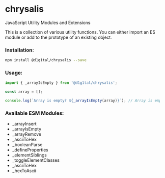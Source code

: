 # chrysalis
JavaScript Utility Modules and Extensions

This is a collection of various utility functions.
You can either import an ES module or add to the prototype of an existing object.

### Installation:
```bash
npm install @d1g1tal/chrysalis --save
```

### Usage:
```javascript
import { _arrayIsEmpty } from '@d1g1tal/chrysalis';

const array = [];

console.log(`Array is empty? ${_arrayIsEmpty(array)}`); // Array is empty? true
```

### Available ESM Modules:
- _arrayInsert
- _arrayIsEmpty
- _arrayRemove
- _asciiToHex
- _booleanParse
- _defineProperties
- _elementSiblings
- _toggleElementClasses
- _asciiToHex
- _hexToAscii
